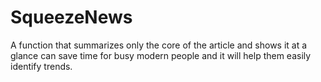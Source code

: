 # SqueezeNews
A function that summarizes only the core of the article and shows it at a glance can save time for busy modern people and it will help them easily identify trends.
